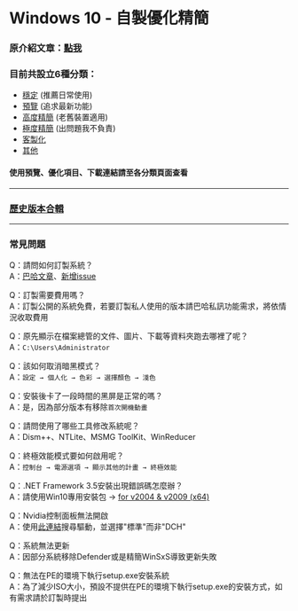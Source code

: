 # Windows 10 - 自製優化精簡

### 原介紹文章：[點我](https://home.gamer.com.tw/artwork.php?sn=4971603)

### 目前共設立6種分類：
- [穩定](/stable.md) (推薦日常使用)
- [預覽](/prerelease.md) (追求最新功能)
- [高度精簡](/highly_simplified.md) (老舊裝置適用)
- [極度精簡](/extreme.md) (出問題我不負責)
- [客製化](/customized.md)
- [其他](/others.md)

#### 使用預覽、優化項目、下載連結請至各分類頁面查看

----

### [歷史版本合輯](http://tiny.cc/win10_simplify_dl)

----

### 常見問題
Q：請問如何訂製系統？  
A：[巴哈文章](https://home.gamer.com.tw/artwork.php?sn=4971603)、[新增issue](https://github.com/WhatTheBlock/Win10_Simplify/issues)  

Q：訂製需要費用嗎？  
A：訂製公開的系統免費，若要訂製私人使用的版本請巴哈私訊功能需求，將依情況收取費用  

Q：原先顯示在檔案總管的文件、圖片、下載等資料夾跑去哪裡了呢？  
A：<code>C:\Users\Administrator</code>  

Q：該如何取消暗黑模式？  
A：<code>設定 → 個人化 → 色彩 → 選擇顏色 → 淺色</code>  

Q：安裝後卡了一段時間的黑屏是正常的嗎？  
A：是，因為部分版本有移除<code>首次開機動畫</code>  

Q：請問使用了哪些工具修改系統呢？  
A：Dism++、NTLite、MSMG ToolKit、WinReducer  

Q：終極效能模式要如何啟用呢？  
A：<code>控制台 → 電源選項 → 顯示其他的計畫 → 終極效能</code>  

Q：.NET Framework 3.5安裝出現錯誤碼怎麼辦？  
A：請使用Win10專用安裝包 → [for v2004 & v2009 (x64)](http://tiny.cc/netfx3_for_19041_x64)  

Q：Nvidia控制面板無法開啟  
A：使用[此連結](https://www.nvidia.com/Download/Find.aspx?lang=tw)搜尋驅動，並選擇"標準"而非"DCH"  

Q：系統無法更新  
A：因部分系統移除Defender或是精簡WinSxS導致更新失敗  

Q：無法在PE的環境下執行setup.exe安裝系統  
A：為了減少ISO大小，預設不提供在PE的環境下執行setup.exe的安裝方式，如有需求請於訂製時提出  
